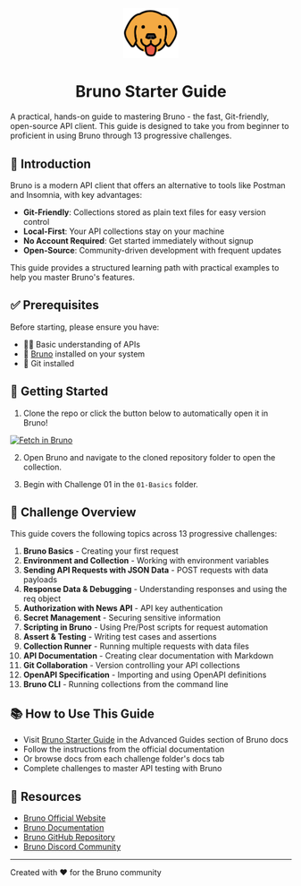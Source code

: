 <p align="center">
  <img src="./assets/logo-transparent.png" width="100" alt="Bruno Logo">
</p>

<h1 align="center"> Bruno Starter Guide</h1>

A practical, hands-on guide to mastering Bruno - the fast, Git-friendly, open-source API client. This guide is designed to take you from beginner to proficient in using Bruno through 13 progressive challenges.

## 🌟 Introduction

Bruno is a modern API client that offers an alternative to tools like Postman and Insomnia, with key advantages:

- **Git-Friendly**: Collections stored as plain text files for easy version control
- **Local-First**: Your API collections stay on your machine
- **No Account Required**: Get started immediately without signup
- **Open-Source**: Community-driven development with frequent updates

This guide provides a structured learning path with practical examples to help you master Bruno's features.

## ✅ Prerequisites

Before starting, please ensure you have:

- 🧑‍💻 Basic understanding of APIs
- 🧰 [Bruno](https://www.usebruno.com/downloads) installed on your system
- 💾 Git installed

## 🏁 Getting Started

1. Clone the repo or click the button below to automatically open it in Bruno!
  
[<img src="https://fetch.usebruno.com/button.svg" alt="Fetch in Bruno" style="width: 130px; height: 30px;" width="128" height="32">](https://fetch.usebruno.com?url=https%3A%2F%2Fgithub.com%2Fbruno-collections%2Fbruno-starter-guide "target=_blank rel=noopener noreferrer")

2. Open Bruno and navigate to the cloned repository folder to open the collection.

3. Begin with Challenge 01 in the `01-Basics` folder.

## 🧩 Challenge Overview

This guide covers the following topics across 13 progressive challenges:

1. **Bruno Basics** - Creating your first request
2. **Environment and Collection** - Working with environment variables
3. **Sending API Requests with JSON Data** - POST requests with data payloads
4. **Response Data & Debugging** - Understanding responses and using the req object
5. **Authorization with News API** - API key authentication
6. **Secret Management** - Securing sensitive information
7. **Scripting in Bruno** - Using Pre/Post scripts for request automation
8. **Assert & Testing** - Writing test cases and assertions
9. **Collection Runner** - Running multiple requests with data files
10. **API Documentation** - Creating clear documentation with Markdown
11. **Git Collaboration** - Version controlling your API collections
12. **OpenAPI Specification** - Importing and using OpenAPI definitions
13. **Bruno CLI** - Running collections from the command line

## 📚 How to Use This Guide

- Visit [Bruno Starter Guide](http://docs.usebruno.com/advanced-guides/starter-guide) in the Advanced Guides section of Bruno docs
- Follow the instructions from the official documentation
- Or browse docs from each challenge folder's docs tab
- Complete challenges to master API testing with Bruno

## 🔗 Resources

- [Bruno Official Website](https://www.usebruno.com/)
- [Bruno Documentation](https://docs.usebruno.com/)
- [Bruno GitHub Repository](https://github.com/usebruno/bruno)
- [Bruno Discord Community](https://discord.gg/KgcZUncpjq)
---

Created with ❤️ for the Bruno community